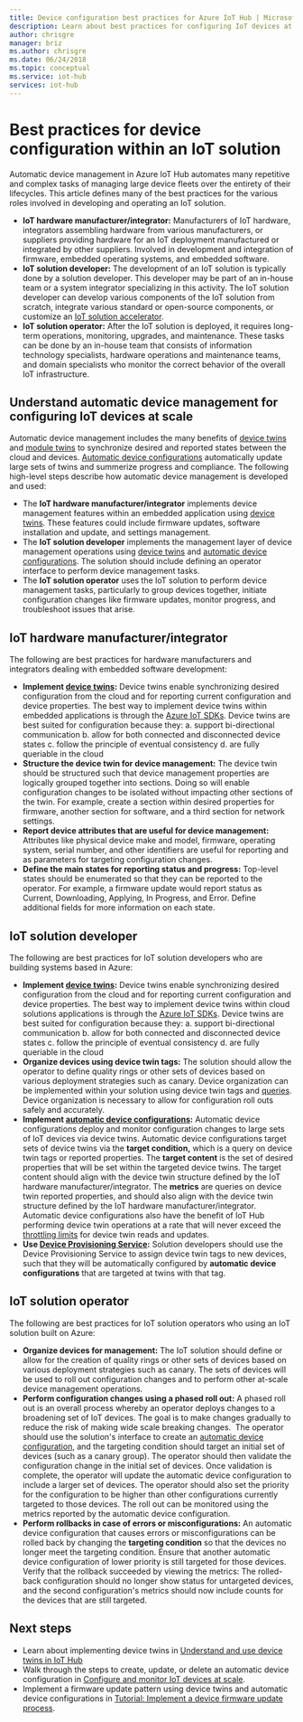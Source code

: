 ```yaml
---
title: Device configuration best practices for Azure IoT Hub | Microsoft Docs 
description: Learn about best practices for configuring IoT devices at scale
author: chrisgre
manager: briz
ms.author: chrisgre
ms.date: 06/24/2018
ms.topic: conceptual
ms.service: iot-hub
services: iot-hub
---
```


# Best practices for device configuration within an IoT solution

Automatic device management in Azure IoT Hub automates many repetitive and complex tasks of managing large device fleets over the entirety of their lifecycles. This article defines many of the best practices for the various roles involved in developing and operating an IoT solution.

* **IoT hardware manufacturer/integrator:** Manufacturers of IoT hardware, integrators assembling hardware from various manufacturers, or suppliers providing hardware for an IoT deployment manufactured or integrated by other suppliers. Involved in development and integration of firmware, embedded operating systems, and embedded software.
* **IoT solution developer:** The development of an IoT solution is typically done by a solution developer. This developer may be part of an in-house team or a system integrator specializing in this activity. The IoT solution developer can develop various components of the IoT solution from scratch, integrate various standard or open-source components, or customize an [IoT solution accelerator][lnk-solution].
* **IoT solution operator:** After the IoT solution is deployed, it requires long-term operations, monitoring, upgrades, and maintenance. These tasks can be done by an in-house team that consists of information technology specialists, hardware operations and maintenance teams, and domain specialists who monitor the correct behavior of the overall IoT infrastructure.

## Understand automatic device management for configuring IoT devices at scale

Automatic device management includes the many benefits of [device twins][lnk-device-twins] and [module twins][lnk-module-twins] to synchronize desired and reported states between the cloud and devices.  [Automatic device configurations][lnk-auto-device-config] automatically update large sets of twins and summerize progress and compliance. The following high-level steps describe how automatic device management is developed and used:

* The **IoT hardware manufacturer/integrator** implements device management features within an embedded application using [device twins][lnk-device-twins]. These features could include firmware updates, software installation and update, and settings management.
* The **IoT solution developer** implements the management layer of device management operations using [device twins][lnk-device-twins] and [automatic device configurations][lnk-auto-device-config]. The solution should include defining an operator interface to perform device management tasks.
* The **IoT solution operator** uses the IoT solution to perform device management tasks, particularly to group devices together, initiate configuration changes like firmware updates, monitor progress, and troubleshoot issues that arise.

## IoT hardware manufacturer/integrator

The following are best practices for hardware manufacturers and integrators dealing with embedded software development:

* **Implement [device twins][lnk-device-twins]:** Device twins enable synchronizing desired configuration from the cloud and for reporting current configuration and device properties.  The best way to implement device twins within embedded applications is through the [Azure IoT SDKs][lnk-azure-sdk].  Device twins are best suited for configuration because they:
    a. support bi-directional communication 
    b. allow for both connected and disconnected device states 
    c. follow the principle of eventual consistency
    d. are fully queriable in the cloud
* **Structure the device twin for device management:** The device twin should be structured such that device management properties are logically grouped together into sections. Doing so will enable configuration changes to be isolated without impacting other sections of the twin. For example, create a section within desired properties for firmware, another section for software, and a third section for network settings. 
* **Report device attributes that are useful for device management:** Attributes like physical device make and model, firmware, operating system, serial number, and other identifiers are useful for reporting and as parameters for targeting configuration changes.
* **Define the main states for reporting status and progress:** Top-level states should be enumerated so that they can be reported to the operator. For example, a firmware update would report status as Current, Downloading, Applying, In Progress, and Error.  Define additional fields for more information on each state.  

## IoT solution developer

The following are best practices for IoT solution developers who are building systems based in Azure:

* **Implement [device twins][lnk-device-twins]:** Device twins enable synchronizing desired configuration from the cloud and for reporting current configuration and device properties.  The best way to implement device twins within cloud solutions applications is through the [Azure IoT SDKs][lnk-azure-sdk].  Device twins are best suited for configuration because they:
    a. support bi-directional communication 
    b. allow for both connected and disconnected device states 
    c. follow the principle of eventual consistency
    d. are fully queriable in the cloud
* **Organize devices using device twin tags:** The solution should allow the operator to define quality rings or other sets of devices based on various deployment strategies such as canary. Device organization can be implemented within your solution using device twin tags and [queries][lnk-queries].  Device organization is necessary to allow for configuration roll outs safely and accurately.
* **Implement [automatic device configurations][lnk-auto-device-config]:** Automatic device configurations deploy and monitor configuration changes to large sets of IoT devices via device twins.  Automatic device configurations target sets of device twins via the **target condition,** which is a query on device twin tags or reported properties. The **target content** is the set of desired properties that will be set within the targeted device twins. The target content should align with the device twin structure defined by the IoT hardware manufacturer/integrator.  The **metrics** are queries on device twin reported properties, and should also align with the device twin structure defined by the IoT hardware manufacturer/integrator. Automatic device configurations also have the benefit of IoT Hub performing device twin operations at a rate that will never exceed the [throttling limits][lnk-throttling] for device twin reads and updates.
* **Use [Device Provisioning Service][lnk-dps]:** Solution developers should use the Device Provisioning Service to assign device twin tags to new devices, such that they will be automatically configured by **automatic device configurations** that are targeted at twins with that tag. 

## IoT solution operator

The following are best practices for IoT solution operators who using an IoT solution built on Azure:

* **Organize devices for management:** The IoT solution should define or allow for the creation of quality rings or other sets of devices based on various deployment strategies such as canary. The sets of devices will be used to roll out configuration changes and to perform other at-scale device management operations.
* **Perform configuration changes using a phased roll out:**  A phased roll out is an overall process whereby an operator deploys changes to a broadening set of IoT devices. The goal is to make changes gradually to reduce the risk of making wide scale breaking changes.  The operator should use the solution's interface to create an [automatic device configuration][lnk-auto-device-config], and the targeting condition should target an initial set of devices (such as a canary group).  The operator should then validate the configuration change in the initial set of devices.  Once validation is complete, the operator will update the automatic device configuration to include a larger set of devices. The operator should also set the priority for the configuration to be higher than other configurations currently targeted to those devices.  The roll out can be monitored using the metrics reported by the automatic device configuration. 
* **Perform rollbacks in case of errors or misconfigurations:**  An automatic device configuration that causes errors or misconfigurations can be rolled back by changing the **targeting condition** so that the devices no longer meet the targeting condition.  Ensure that another automatic device configuration of lower priority is still targeted for those devices.  Verify that the rollback succeeded by viewing the metrics: The rolled-back configuration should no longer show status for untargeted devices, and the second configuration's metrics should now include counts for the devices that are still targeted.


## Next steps

* Learn about implementing device twins in [Understand and use device twins in IoT Hub][lnk-device-twins]
* Walk through the steps to create, update, or delete an automatic device configuration in [Configure and monitor IoT devices at scale][lnk-auto-device-config].
* Implement a firmware update pattern using device twins and automatic device configurations in [Tutorial: Implement a device firmware update process][lnk-firmware-update].

<!-- Links -->
[lnk-device-twins]: iot-hub-devguide-device-twins.md
[lnk-module-twins]: iot-hub-devguide-module-twins.md
[lnk-auto-device-config]: iot-hub-auto-device-config.md
[lnk-firmware-update]: tutorial-firmware-update.md
[lnk-throttling]: iot-hub-devguide-quotas-throttling.md
[lnk-queries]: iot-hub-devguide-query-language.md
[lnk-dps]: ../iot-dps/how-to-manage-enrollments.md
[lnk-azure-sdk]: https://github.com/Azure/azure-iot-sdks
[lnk-solution]: https://azure.microsoft.com/features/iot-accelerators/